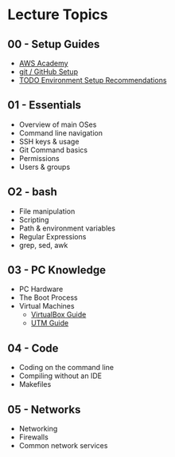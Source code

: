 # Lecture Topics

## 00 - Setup Guides

- [AWS Academy](AWSAcademy/README.md)
- [git / GitHub Setup](GitHubClassroom/README.md)
- [TODO Environment Setup Recommendations]()

## 01 - Essentials

- Overview of main OSes
- Command line navigation
- SSH keys & usage
- Git Command basics
- Permissions
- Users & groups

## O2 - bash

- File manipulation
- Scripting
- Path & environment variables
- Regular Expressions
- grep, sed, awk

## 03 - PC Knowledge

- PC Hardware
- The Boot Process
- Virtual Machines
    - [VirtualBox Guide](/CEG2350/Labs/Lab07/VirtualBox-Guide.html)
    - [UTM Guide](/CEG2350/Labs/Lab07/UTM-Guide.html)

## 04 - Code

- Coding on the command line
- Compiling without an IDE
- Makefiles

## 05 - Networks

- Networking
- Firewalls
- Common network services



